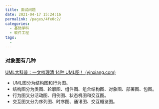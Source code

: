 ```yaml
---
title: 面试问题
date: 2021-04-17 15:24:16
permalink: /pages/4fe0c2/
categories:
  - 基础学科
  - 软件工程
tags:
  - 
---
```

### 对象图有几种

[UML大科普：一文梳理清 14种 UML图！ (yinxiang.com)](https://www.yinxiang.com/everhub/note/d2f91fe6-22bc-4d73-a15a-9b0d28e19326)

- UML图分为结构图和行为图。
- 结构图分为类图、轮廓图、组件图、组合结构图、对象图、部署图、包图。
- 行为图又分活动图、用例图、状态机图和交互图。
- 交互图又分为序列图、时序图、通讯图、交互概览图。

